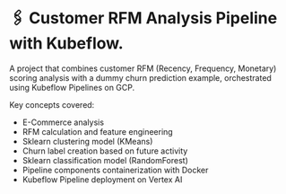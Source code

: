 # 🖇️ Customer RFM Analysis Pipeline with Kubeflow.

A project that combines customer RFM (Recency, Frequency, Monetary) scoring analysis with a dummy churn prediction example, orchestrated using Kubeflow Pipelines on GCP.

Key concepts covered:
- E-Commerce analysis
- RFM calculation and feature engineering
- Sklearn clustering model (KMeans)
- Churn label creation based on future activity
- Sklearn classification model (RandomForest)
- Pipeline components containerization with Docker
- Kubeflow Pipeline deployment on Vertex AI
